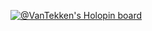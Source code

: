 [![@VanTekken's Holopin board](https://holopin.io/api/user/board?user=VanTekken)](https://holopin.io/@VanTekken)
